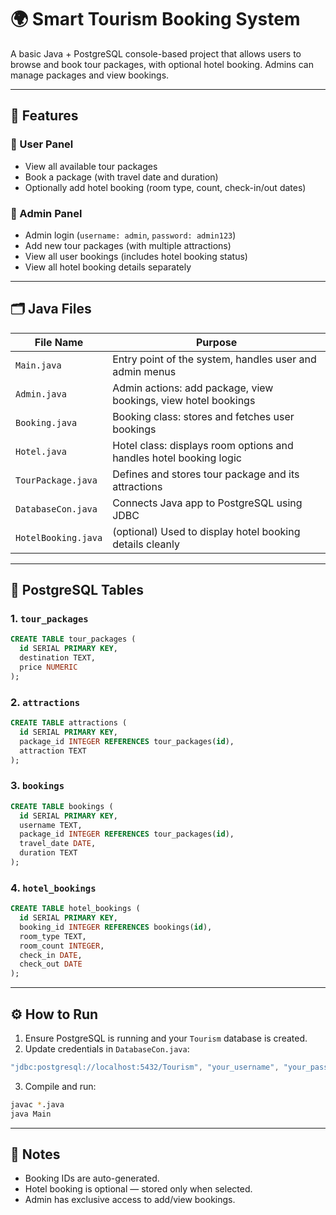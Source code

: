 # 🌍 Smart Tourism Booking System

A basic Java + PostgreSQL console-based project that allows users to browse and book tour packages, with optional hotel booking. Admins can manage packages and view bookings.

---

## 🧾 Features

### 👤 User Panel
- View all available tour packages
- Book a package (with travel date and duration)
- Optionally add hotel booking (room type, count, check-in/out dates)

### 🔐 Admin Panel
- Admin login (`username: admin`, `password: admin123`)
- Add new tour packages (with multiple attractions)
- View all user bookings (includes hotel booking status)
- View all hotel booking details separately

---

## 🗂️ Java Files

| File Name          | Purpose                                                                 |
|--------------------|-------------------------------------------------------------------------|
| `Main.java`        | Entry point of the system, handles user and admin menus                |
| `Admin.java`       | Admin actions: add package, view bookings, view hotel bookings         |
| `Booking.java`     | Booking class: stores and fetches user bookings                        |
| `Hotel.java`       | Hotel class: displays room options and handles hotel booking logic     |
| `TourPackage.java` | Defines and stores tour package and its attractions                    |
| `DatabaseCon.java` | Connects Java app to PostgreSQL using JDBC                             |
| `HotelBooking.java`| (optional) Used to display hotel booking details cleanly               |

---

## 🧱 PostgreSQL Tables

### 1. `tour_packages`
```sql
CREATE TABLE tour_packages (
  id SERIAL PRIMARY KEY,
  destination TEXT,
  price NUMERIC
);
```

### 2. `attractions`
```sql
CREATE TABLE attractions (
  id SERIAL PRIMARY KEY,
  package_id INTEGER REFERENCES tour_packages(id),
  attraction TEXT
);
```

### 3. `bookings`
```sql
CREATE TABLE bookings (
  id SERIAL PRIMARY KEY,
  username TEXT,
  package_id INTEGER REFERENCES tour_packages(id),
  travel_date DATE,
  duration TEXT
);
```

### 4. `hotel_bookings`
```sql
CREATE TABLE hotel_bookings (
  id SERIAL PRIMARY KEY,
  booking_id INTEGER REFERENCES bookings(id),
  room_type TEXT,
  room_count INTEGER,
  check_in DATE,
  check_out DATE
);
```

---

## ⚙️ How to Run

1. Ensure PostgreSQL is running and your `Tourism` database is created.
2. Update credentials in `DatabaseCon.java`:
```java
"jdbc:postgresql://localhost:5432/Tourism", "your_username", "your_password"
```
3. Compile and run:
```bash
javac *.java
java Main
```

---

## 📌 Notes
- Booking IDs are auto-generated.
- Hotel booking is optional — stored only when selected.
- Admin has exclusive access to add/view bookings.
